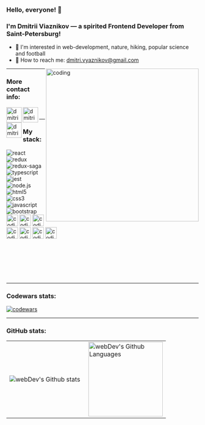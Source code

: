 ### Hello, everyone! 👋 
### I'm Dmitrii Viaznikov — a spirited Frontend Developer from Saint-Petersburg!

- 👀 I'm interested in web-development, nature, hiking, popular science and football
- 💬 How to reach me: dmitri.vyaznikov@gmail.com


<img align="right" alt="coding" width="400" src="https://media.tenor.com/NOYF3f82b_gAAAAC/programmer.gif">

---

### More contact info:

[<img align="left" alt="dmitrivyaznikov | Telegram" width="40px" src="https://img.icons8.com/fluency/48/000000/telegram-app.png" />][telegram]
[<img align="left" alt="dmitrivyaznikov | Instagram" width="40px" src="https://img.icons8.com/fluency/48/000000/instagram-new.png" />][instagram]
[<img align="left" alt="dmitrivyaznikov | LinkedIn" width="40px" src="https://img.icons8.com/2266EE/linkedin" />][linkedin]



<br/>

---
### My stack:

<img alt="react" src="https://img.shields.io/badge/react-61DAFB.svg?&style=for-the-badge&logo=react&logoColor=fff" />&nbsp;
<img alt="redux" src="https://img.shields.io/badge/redux-764ABC.svg?&style=for-the-badge&logo=redux&logoColor=fff" />&nbsp;
<img alt="redux-saga" src="https://img.shields.io/badge/redux saga-939393.svg?&style=for-the-badge&logo=redux-saga&logoColor=fff" />&nbsp;
<img alt="typescript" src="https://img.shields.io/badge/typescript-007ACC.svg?&style=for-the-badge&logo=typescript&logoColor=fff" />&nbsp;
<img alt="jest" src="https://img.shields.io/badge/jest-C21325.svg?&style=for-the-badge&logo=jest&logoColor=fff" />&nbsp;
<img alt="node.js" src="https://img.shields.io/badge/node.js-90C53F.svg?&style=for-the-badge&logo=node.js&logoColor=fff" />&nbsp;
<img alt="html5" src="https://img.shields.io/badge/html-E34F26.svg?&style=for-the-badge&logo=html5&logoColor=fff" />&nbsp;
<img alt="css3" src="https://img.shields.io/badge/css-1572B6.svg?&style=for-the-badge&logo=css3&logoColor=fff" />&nbsp;
<img alt="javascript" src="https://img.shields.io/badge/javascript-F7DF1E.svg?&style=for-the-badge&logo=javascript&logoColor=fff" />&nbsp;
<img alt="bootstrap" src="https://img.shields.io/badge/bootstrap-7610F7.svg?&style=for-the-badge&logo=bootstrap&logoColor=fff" />&nbsp;
<img alt="coding" height="30" src="https://img.shields.io/badge/Figma-53B5CA?style=for-the-badge&logo=figma&logoColor=355981">
<img alt="coding" height="30" src="https://img.shields.io/badge/eslint-355981?style=for-the-badge&logo=eslint&logoColor=53B5CA">
<img alt="coding" height="30" src="https://img.shields.io/badge/Sequelize-53B5CA?style=for-the-badge&logo=Sequelize&logoColor=355981">
<img alt="coding" height="30" src="https://img.shields.io/badge/PostgreSQL-53B5CA?style=for-the-badge&logo=postgresql&logoColor=355981">
<img alt="coding" height="30" src="https://img.shields.io/badge/json%20web%20tokens-355981?style=for-the-badge&logo=json-web-tokens&logoColor=53B5CA">
<img alt="coding" height="30" src="https://img.shields.io/badge/Express.js-355981?style=for-the-badge&logo=express&logoColor=53B5CA">
<img alt="coding" height="30" src="https://img.shields.io/badge/GIT-355981?style=for-the-badge&logo=git&logoColor=53B5CA">

<br/>
<br/>
<br/>
<br/>
<br/>

<!-- - **Frontend**: JavaScript, TypeScript, React, HTML5, CSS3
- **Backend**: Node.js, Express, Sessions/Tokens, JWT, CORS, WebSockets, PostgreSQL, Sequelize ORM
- **Testing**: Jest -->

---
### Codewars stats:
<a href="https://www.codewars.com/" target="blank"><img alt="codewars" src="https://www.codewars.com/users/d.vyaznikov/badges/large"></a>

---
### GitHub stats:
<!-- [![Dmitrii's GitHub stats](https://github-readme-stats.vercel.app/api?username=DmitriVyaznikov&hide=issues&count_private=true&show_icons=true&theme=nightowl)](https://github.com/DmitriVyaznikov) -->

<table>
  <tr>
    <td>
      <img align="left" src="https://github-readme-streak-stats.herokuapp.com/?user=DmitriVyaznikov&theme=algolia" alt="webDev's Github stats" />
    </td>
    <td>
      <img height="195px" align="right" alt="webDev's Github Languages" src="https://github-readme-stats-eight-theta.vercel.app/api/top-langs/?username=DmitriVyaznikov&theme=algolia&layout=compact" />
    </td>
  </tr>
</table>


[linkedin]: https://www.linkedin.com/in/dmitrii-viaznikov/
[telegram]: https://t.me/Dmitri_Vyaznikov 
[instagram]: https://www.instagram.com/dmitriy.vyaznikov
[git]: github.com/DmitriVyaznikov

